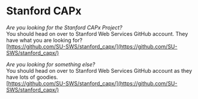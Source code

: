 Stanford CAPx
=============

*Are you looking for the Stanford CAPx Project?*   
You should head on over to Stanford Web Services GitHub account. They have what you are looking for?    
[https://github.com/SU-SWS/stanford_capx/](https://github.com/SU-SWS/stanford_capx/)  


*Are you looking for something else?*  
You should head on over to Stanford Web Services GitHub account as they have lots of goodies.    
[https://github.com/SU-SWS/stanford_capx/](https://github.com/SU-SWS/stanford_capx/)
